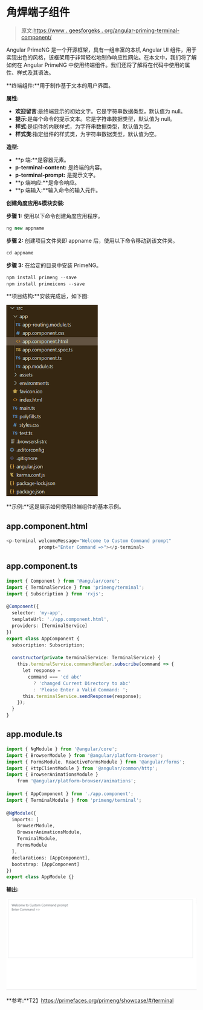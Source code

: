 # 角焊端子组件

> 原文:[https://www . geesforgeks . org/angular-priming-terminal-component/](https://www.geeksforgeeks.org/angular-primeng-terminal-component/)

Angular PrimeNG 是一个开源框架，具有一组丰富的本机 Angular UI 组件，用于实现出色的风格，该框架用于非常轻松地制作响应性网站。在本文中，我们将了解如何在 Angular PrimeNG 中使用终端组件。我们还将了解将在代码中使用的属性、样式及其语法。

**终端组件:**用于制作基于文本的用户界面。

**属性:**

*   **欢迎留言**:是终端显示的初始文字。它是字符串数据类型，默认值为 null。
*   **提示**:是每个命令的提示文本。它是字符串数据类型，默认值为 null。
*   **样式**:是组件的内联样式，为字符串数据类型，默认值为空。
*   **样式类**:指定组件的样式类，为字符串数据类型，默认值为空。

**造型:**

*   **p 端:**是容器元素。
*   **p-terminal-content:** 是终端的内容。
*   **p-terminal-prompt:** 是提示文字。
*   **p 端响应:**是命令响应。
*   **p 端输入:**输入命令的输入元件。

**创建角度应用&模块安装:**

**步骤 1:** 使用以下命令创建角度应用程序。

```ts
ng new appname
```

**步骤 2:** 创建项目文件夹即 appname 后，使用以下命令移动到该文件夹。

```ts
cd appname
```

**步骤 3:** 在给定的目录中安装 PrimeNG。

```ts
npm install primeng --save
npm install primeicons --save
```

**项目结构:**安装完成后，如下图:

![](img/6e2ac1499ceea2e58d3439c1f9f0d39a.png)

**示例:**这是展示如何使用终端组件的基本示例。

## app.component.html

```ts
<p-terminal welcomeMessage="Welcome to Custom Command prompt" 
            prompt="Enter Command =>"></p-terminal>
```

## app.component.ts

```ts
import { Component } from '@angular/core';
import { TerminalService } from 'primeng/terminal';
import { Subscription } from 'rxjs';

@Component({
  selector: 'my-app',
  templateUrl: './app.component.html',
  providers: [TerminalService]
})
export class AppComponent {
  subscription: Subscription;

  constructor(private terminalService: TerminalService) {
    this.terminalService.commandHandler.subscribe(command => {
      let response =
        command === 'cd abc'
          ? 'changed Current Directory to abc'
          : 'Please Enter a Valid Command: ';
      this.terminalService.sendResponse(response);
    });
  }
}
```

## app.module.ts

```ts
import { NgModule } from '@angular/core';
import { BrowserModule } from '@angular/platform-browser';
import { FormsModule, ReactiveFormsModule } from '@angular/forms';
import { HttpClientModule } from '@angular/common/http';
import { BrowserAnimationsModule } 
    from '@angular/platform-browser/animations';

import { AppComponent } from './app.component';
import { TerminalModule } from 'primeng/terminal';

@NgModule({
  imports: [
    BrowserModule,
    BrowserAnimationsModule,
    TerminalModule,
    FormsModule
  ],
  declarations: [AppComponent],
  bootstrap: [AppComponent]
})
export class AppModule {}
```

**输出:**

![](img/eeb812391987734f21e587a042989a55.png)

**参考:**T2】https://primefaces.org/primeng/showcase/#/terminal